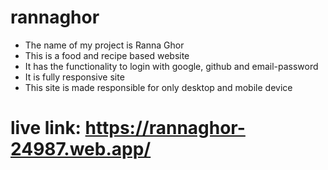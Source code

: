 # rannaghor
* The name of my project is Ranna Ghor
* This is a food and recipe based website
* It has the functionality to login with google, github and email-password
* It is fully responsive site
* This site is made responsible for only desktop and mobile device

# live link: https://rannaghor-24987.web.app/